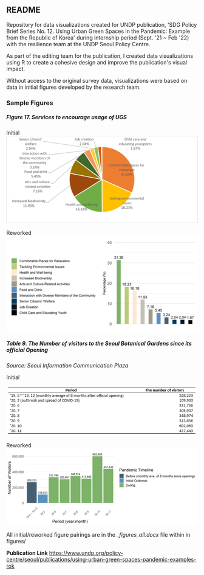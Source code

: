 ## README

Repository for data visualizations created for UNDP publication, 'SDG Policy Brief Series No. 12. Using Urban Green Spaces in the Pandemic: Example from the Republic of Korea' during internship period (Sept. '21 ~ Feb '22) with the resilience team at the UNDP Seoul Policy Centre.

As part of the editing team for the publication, I created data visualizations using R to create a cohesive design and improve the publication's visual impact.

Without access to the original survey data, visualizations were based on data in initial figures developed by the research team. 
### Sample Figures 


##### **Figure 17. Services to encourage usage of UGS**


Initial
![png](figures/fig17or.png) 

Reworked
![jpg](figures/fig17.jpg) 
 
 
##### **Table 9. The Number of visitors to the Seoul Botanical Gardens since its official Opening**
*Source: Seoul Information Communication Plaza*

Initial

![png](figures/table9or.PNG)

Reworked
![jpg](figures/table9.jpg) 


All initial/reworked figure pairings are in the *_figures_all.docx* file within in figures/




**Publication Link**
https://www.undp.org/policy-centre/seoul/publications/using-urban-green-spaces-pandemic-examples-rok 



